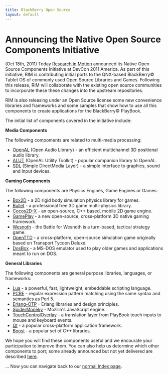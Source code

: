 ```yaml
---
title: BlackBerry Open Source
layout: default
---
```


# Announcing the Native Open Source Components Initiative

(Oct 18th, 2011) Today [Research in Motion](http://rim.com) announced its Native Open Source Components Initiative at DevCon 2011 America.
As part of this initiative, RIM is contributing initial ports to the QNX-based BlackBerry&copy; Tablet OS
of commonly used Open Source Libraries and Games.
Following this release, RIM will collaborate with the existing open source communities to
incorporate these these changes into the upstream repositories.

RIM is also releasing under an Open Source license some new convenience libraries and frameworks and some samples that show how
to use all this components to create applications for the BlackBerry&copy; PlayBook.

The initial list of components covered in the initiative include:

**Media Components**

The following compoments are related to multi-media processing:

* [OpenAL](ndk/components.html#OpenAL) (Open Audio Library) - an efficient multichannel 3D positional audio library.
* [ALUT](ndk/components.html#ALUT) (OpenAL Utility Toolkit) - popular companion library to OpenAL.
* [SDL](ndk/components.html#SDL) (Simple DirectMedia Layer) - a simple interface to graphics, sound and input devices.

**Gaming Components**

The following components are Physics Engines, Game Engines or Games:

* [Box2D](ndk/components.html#Box2D) - a 2D rigid body simulation physics library for games.
* [Bullet](ndk/components.html#Bullet) - a professional free 3D game multi-physics library.
* [Cocos2D-X](ndk/components.html#Cocos2D-X) - an open-source, C++ based, mobile 2D game engine.
* [GamePlay](ndk/components.html#GamePlay) - a new open-source, cross-platform 3D native gaming framework.
* [Wesnoth](ndk/components.html#Wesnoth) - the Battle for Wesnoth is a turn-based, tactical strategy game. 
* [OpenTTD](ndk/components.html#OpenTTD) - a cross-platform, open-source simulation game originally based on Transport Tycoon Deluxe.
* [DosBox](ndk/components.html#DosBox) - a MS-DOS emulator used to play older games and applications meant to run on DOS.

**General Libraries**

The following components are general purpose libraries, languages, or frameworks:

* [Lua](ndk/components.html#Lua) - a powerful, fast, lightweight, embeddable scripting language.
* [PCRE](ndk/components.html#PCRE) - regular expression pattern matching using the same syntax and semantics as Perl 5.
* [Erlang-OTP](ndk/components.html#Erlang-OTP) - Erlang libraries and design principles.
* [SpiderMoneky](ndk/components.html#SpiderMonkey) - Mozilla's JavaScript engine.
* [TouchControlOverlay](ndk/components.html#TouchControlOverlay) - a translation layer from PlayBook touch inputs to mouse and keyboard events.
* [Qt](ndk/components.html#Qt) - a popular cross-platform application framework.
* [Boost](ndk/components.html#Boost) - a popular set of C++ libraries.


We hope you will find these components useful and we encourate your participation to improve them.
You can also help us determine which other components to port;
some already announced but not yet delivered are described [here](commingSoon.html).


... Now you can navigate back to our [normal Index page](oldIndex.html).
